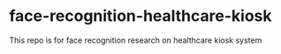 # face-recognition-healthcare-kiosk
This repo is for face recognition research on healthcare kiosk system
